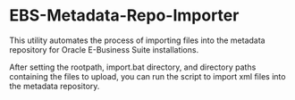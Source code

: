 # EBS-Metadata-Repo-Importer
This utility automates the process of importing files 
into the metadata repository for Oracle E-Business Suite installations. 

After setting the rootpath, import.bat directory, and directory paths 
containing the files to upload, you can run the script
to import xml files into the metadata repository.

